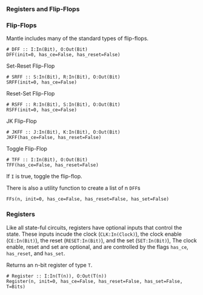 ### Registers and Flip-Flops

### Flip-Flops

Mantle includes many of the standard types of flip-flops.

```
# DFF :: I:In(Bit), O:Out(Bit)
DFF(init=0, has_ce=False, has_reset=False)
```

Set-Reset Flip-Flop
```
# SRFF :: S:In(Bit), R:In(Bit), O:Out(Bit)
SRFF(init=0, has_ce=False)
```

Reset-Set Flip-Flop
```
# RSFF :: R:In(Bit), S:In(Bit), O:Out(Bit)
RSFF(init=0, has_ce=False)
```

JK Flip-Flop
```
# JKFF :: J:In(Bit), K:In(Bit), O:Out(Bit)
JKFF(has_ce=False, has_reset=False)
```

Toggle Flip-Flop
```
# TFF :: I:In(Bit), O:Out(Bit)
TFF(has_ce=False, has_reset=False)
```
If `I` is true, toggle the flip-flop.


There is also a utility function to create a list of n `DFF`s

```
FFs(n, init=0, has_ce=False, has_reset=False, has_set=False)
```



### Registers

Like all state-ful circuits,
registers have optional inputs that control the state.
These inputs incude the clock (`CLK:In(Clock)`),
the clock enable (`CE:In(Bit)`),
the reset (`RESET:In(Bit)`),
and
the set (`SET:In(Bit)`),
The clock enable, reset and set are optional,
and are controlled by the flags
`has_ce`, `has_reset`, and `has_set`.

Returns an n-bit register of type `T`.
```
# Register :: I:In(T(n)), O:Out(T(n))
Register(n, init=0, has_ce=False, has_reset=False, has_set=False, T=Bits)
```

